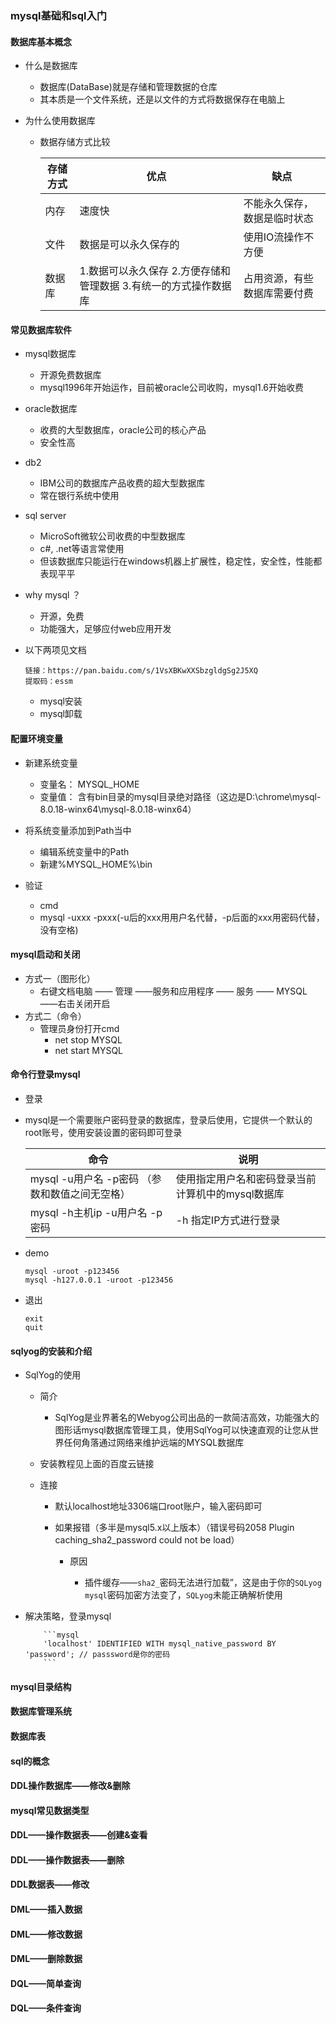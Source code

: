 ### mysql基础和sql入门

#### 数据库基本概念

+ 什么是数据库

  + 数据库(DataBase)就是存储和管理数据的仓库
  + 其本质是一个文件系统，还是以文件的方式将数据保存在电脑上

+ 为什么使用数据库

  + 数据存储方式比较

    | 存储方式 | 优点                                                         | 缺点                         |
    | -------- | ------------------------------------------------------------ | ---------------------------- |
    | 内存     | 速度快                                                       | 不能永久保存，数据是临时状态 |
    | 文件     | 数据是可以永久保存的                                         | 使用IO流操作不方便           |
    | 数据库   | 1.数据可以永久保存 2.方便存储和管理数据 3.有统一的方式操作数据库 | 占用资源，有些数据库需要付费 |

    

#### 常见数据库软件

+ mysql数据库
  + 开源免费数据库
  + mysql1996年开始运作，目前被oracle公司收购，mysql1.6开始收费
+ oracle数据库
  + 收费的大型数据库，oracle公司的核心产品
  + 安全性高
+ db2
  + IBM公司的数据库产品收费的超大型数据库
  + 常在银行系统中使用
+ sql server
  + MicroSoft微软公司收费的中型数据库
  + c#, .net等语言常使用
  + 但该数据库只能运行在windows机器上扩展性，稳定性，安全性，性能都表现平平
+ why mysql ？
  + 开源，免费
  + 功能强大，足够应付web应用开发

+ 以下两项见文档

  ```
  链接：https://pan.baidu.com/s/1VsXBKwXXSbzgldgSg2J5XQ 
  提取码：essm
  ```

  + mysql安装
  + mysql卸载

#### 配置环境变量

+ 新建系统变量
  + 变量名： MYSQL_HOME
  + 变量值： 含有bin目录的mysql目录绝对路径（这边是D:\chrome\mysql-8.0.18-winx64\mysql-8.0.18-winx64）
+ 将系统变量添加到Path当中
  + 编辑系统变量中的Path
  + 新建%MYSQL_HOME%\bin

+ 验证
  + cmd
  + mysql -uxxx -pxxx(-u后的xxx用用户名代替，-p后面的xxx用密码代替，没有空格)

#### mysql启动和关闭

+ 方式一（图形化）
  + 右键文档电脑 —— 管理 ——服务和应用程序 —— 服务 —— MYSQL ——右击关闭开启
+ 方式二（命令）
  + 管理员身份打开cmd
    + net stop MYSQL
    + net start MYSQL

#### 命令行登录mysql

+ 登录

+ mysql是一个需要账户密码登录的数据库，登录后使用，它提供一个默认的root账号，使用安装设置的密码即可登录

  | 命令                                                | 说明                                              |
  | --------------------------------------------------- | ------------------------------------------------- |
  | mysql   -u用户名    -p密码 （参数和数值之间无空格） | 使用指定用户名和密码登录当前计算机中的mysql数据库 |
  | mysql    -h主机ip    -u用户名   -p密码              | -h 指定IP方式进行登录                             |

+ demo

  ```mysql
  mysql -uroot -p123456
  mysql -h127.0.0.1 -uroot -p123456
  ```

+ 退出

  ```mysql
  exit
  quit
  ```

#### sqlyog的安装和介绍

+ SqlYog的使用

  + 简介

    + SqlYog是业界著名的Webyog公司出品的一款简洁高效，功能强大的图形话mysql数据库管理工具，使用SqlYog可以快速直观的让您从世界任何角落通过网络来维护远端的MYSQL数据库

  + 安装教程见上面的百度云链接

  + 连接

    + 默认localhost地址3306端口root账户，输入密码即可

    + 如果报错（多半是mysql5.x以上版本）（错误号码2058 Plugin caching_sha2_password could not be load）

      + 原因
        
        + 插件缓存——`sha2_`密码无法进行加载”，这是由于你的`SQLyog` `mysql`密码加密方法变了，`SQLyog`未能正确解析使用
+ 解决策略，登录mysql
      
          ```mysql
          'localhost' IDENTIFIED WITH mysql_native_password BY 'password'; // passsword是你的密码
          ```

#### mysql目录结构

#### 数据库管理系统

#### 数据库表

#### sql的概念

#### DDL操作数据库——修改&删除

#### mysql常见数据类型

#### DDL——操作数据表——创建&查看

#### DDL——操作数据表——删除

#### DDL数据表——修改

#### DML——插入数据

#### DML——修改数据

#### DML——删除数据

#### DQL——简单查询

#### DQL——条件查询